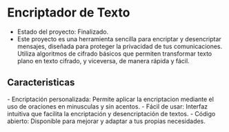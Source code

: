 <h1> Encriptador de Texto </h1>

- Estado del proyecto: Finalizado.
- Este proyecto es una herramienta sencilla para encriptar y desencriptar mensajes, diseñada para proteger la privacidad de tus comunicaciones. Utiliza algoritmos de cifrado básicos que permiten transformar texto plano en texto cifrado, y viceversa, de manera rápida y fácil.

<h2> Caracteristicas </h2>
- Encriptación personalizada: Permite aplicar la encriptacion mediante el uso de oraciones en minusculas y sin acentos.
- Fácil de usar: Interfaz intuitiva que facilita la encriptación y desencriptación de textos.
- Código abierto: Disponible para mejorar y adaptar a tus propias necesidades.
